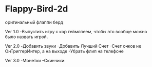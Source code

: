 # Flappy-Bird-2d
оригинальный флаппи берд

Ver 1.0
-Выпустить игру с кор геймлпеем, чтобы это вообще можно было назвать игрой.

Ver 2.0
-Добавить звуки
-Добавить Лучший Счет
-Счет очков не ОнТриггерИнтер, а на выходе
-Убрать флип на телефоне

Ver 3.0
-Монетки
-Скинчики

